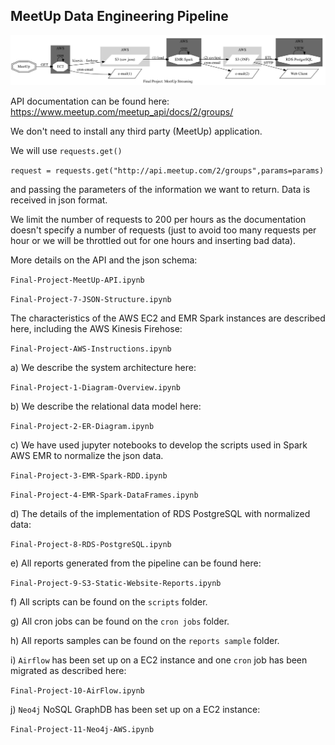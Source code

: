 MeetUp Data Engineering Pipeline
--------------------------------

<img src='final-project-diagram.png'/>

API documentation can be found here: https://www.meetup.com/meetup_api/docs/2/groups/

We don't need to install any third party (MeetUp) application.

We will use `requests.get()`

`request = requests.get("http://api.meetup.com/2/groups",params=params)`

and passing the parameters of the information we want to return. Data is received in json format.

We limit the number of requests to 200 per hours as the documentation doesn't specify a number of requests (just to avoid too many requests per hour or we will be throttled out for one hours and inserting bad data).

More details on the API and the json schema:

`Final-Project-MeetUp-API.ipynb`

`Final-Project-7-JSON-Structure.ipynb`

The characteristics of the AWS EC2 and EMR Spark instances are described here, including the AWS Kinesis Firehose:

`Final-Project-AWS-Instructions.ipynb`

a) We describe the system architecture here:

`Final-Project-1-Diagram-Overview.ipynb`

b) We describe the relational data model here:

`Final-Project-2-ER-Diagram.ipynb`

c) We have used jupyter notebooks to develop the scripts used in Spark AWS EMR to normalize the json data.

`Final-Project-3-EMR-Spark-RDD.ipynb`

`Final-Project-4-EMR-Spark-DataFrames.ipynb`

d) The details of the implementation of RDS PostgreSQL with normalized data:

`Final-Project-8-RDS-PostgreSQL.ipynb`

e) All reports generated from the pipeline can be found here:

`Final-Project-9-S3-Static-Website-Reports.ipynb`

f) All scripts can be found on the `scripts` folder.

g) All cron jobs can be found on the `cron jobs` folder.

h) All reports samples can be found on the `reports sample` folder.

i) `Airflow` has been set up on a EC2 instance and one `cron` job has been migrated as described here:

`Final-Project-10-AirFlow.ipynb`

j) `Neo4j` NoSQL GraphDB has been set up on a EC2 instance:

`Final-Project-11-Neo4j-AWS.ipynb`
